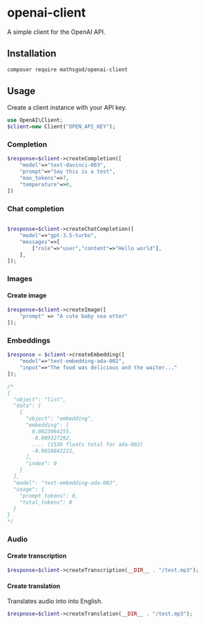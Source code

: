 # openai-client

A simple client for the OpenAI API.

## Installation

```bash
composer require mathsgod/openai-client
```

## Usage
Create a client instance with your API key.
```php
use OpenAI\Client;
$client=new Client("OPEN_API_KEY");
```

### Completion

```php
$response=$client->createCompletion([
    "model"=>"text-davinci-003",
    "prompt"=>"Say this is a test",
    "max_tokens"=>7,
    "temperature"=>0,
])
```

### Chat completion

```php

$response=$client->createChatCompletion([
    "model"=>"gpt-3.5-turbo",
    "messages"=>[
        ["role"=>"user","content"=>"Hello world"],
    ],
]);
```


### Images

#### Create image
   
```php 
$response=$client->createImage([
    "prompt" => "A cute baby sea otter"
]);
```


### Embeddings

```php
$response = $client->createEmbedding([
    "model"=>"text-embedding-ada-002",
    "input"=>"The food was delicious and the waiter..."
]);

/*
{
  "object": "list",
  "data": [
    {
      "object": "embedding",
      "embedding": [
        0.0023064255,
        -0.009327292,
        .... (1536 floats total for ada-002)
        -0.0028842222,
      ],
      "index": 0
    }
  ],
  "model": "text-embedding-ada-002",
  "usage": {
    "prompt_tokens": 8,
    "total_tokens": 8
  }
}
*/
```

### Audio

#### Create transcription

```php
$response=$client->createTranscription(__DIR__ . "/test.mp3");
```

#### Create translation
Translates audio into into English.
```php
$respnose=$client->createTranslation(__DIR__ . "/test.mp3");
```


